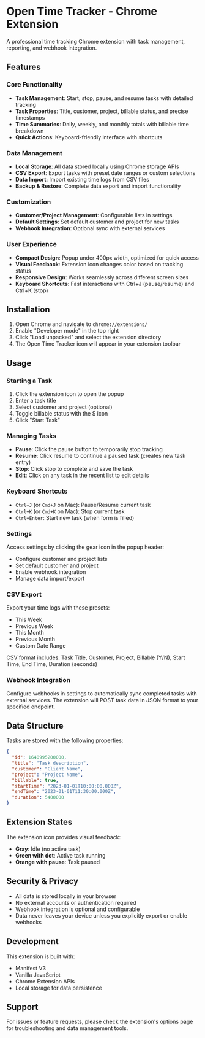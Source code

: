 # Open Time Tracker - Chrome Extension

A professional time tracking Chrome extension with task management, reporting, and webhook integration.


## Features

### Core Functionality
- **Task Management**: Start, stop, pause, and resume tasks with detailed tracking
- **Task Properties**: Title, customer, project, billable status, and precise timestamps
- **Time Summaries**: Daily, weekly, and monthly totals with billable time breakdown
- **Quick Actions**: Keyboard-friendly interface with shortcuts

### Data Management
- **Local Storage**: All data stored locally using Chrome storage APIs
- **CSV Export**: Export tasks with preset date ranges or custom selections
- **Data Import**: Import existing time logs from CSV files
- **Backup & Restore**: Complete data export and import functionality

### Customization
- **Customer/Project Management**: Configurable lists in settings
- **Default Settings**: Set default customer and project for new tasks
- **Webhook Integration**: Optional sync with external services

### User Experience
- **Compact Design**: Popup under 400px width, optimized for quick access
- **Visual Feedback**: Extension icon changes color based on tracking status
- **Responsive Design**: Works seamlessly across different screen sizes
- **Keyboard Shortcuts**: Fast interactions with Ctrl+J (pause/resume) and Ctrl+K (stop)

## Installation

1. Open Chrome and navigate to `chrome://extensions/`
2. Enable "Developer mode" in the top right
3. Click "Load unpacked" and select the extension directory
4. The Open Time Tracker icon will appear in your extension toolbar

## Usage

### Starting a Task
1. Click the extension icon to open the popup
2. Enter a task title
3. Select customer and project (optional)
4. Toggle billable status with the $ icon
5. Click "Start Task"

### Managing Tasks
- **Pause**: Click the pause button to temporarily stop tracking
- **Resume**: Click resume to continue a paused task (creates new task entry)
- **Stop**: Click stop to complete and save the task
- **Edit**: Click on any task in the recent list to edit details

### Keyboard Shortcuts
- `Ctrl+J` (or `Cmd+J` on Mac): Pause/Resume current task
- `Ctrl+K` (or `Cmd+K` on Mac): Stop current task
- `Ctrl+Enter`: Start new task (when form is filled)

### Settings
Access settings by clicking the gear icon in the popup header:
- Configure customer and project lists
- Set default customer and project
- Enable webhook integration
- Manage data import/export

### CSV Export
Export your time logs with these presets:
- This Week
- Previous Week  
- This Month
- Previous Month
- Custom Date Range

CSV format includes: Task Title, Customer, Project, Billable (Y/N), Start Time, End Time, Duration (seconds)

### Webhook Integration
Configure webhooks in settings to automatically sync completed tasks with external services. The extension will POST task data in JSON format to your specified endpoint.

## Data Structure

Tasks are stored with the following properties:
```json
{
  "id": 1640995200000,
  "title": "Task description",
  "customer": "Client Name",
  "project": "Project Name", 
  "billable": true,
  "startTime": "2023-01-01T10:00:00.000Z",
  "endTime": "2023-01-01T11:30:00.000Z",
  "duration": 5400000
}
```

## Extension States

The extension icon provides visual feedback:
- **Gray**: Idle (no active task)
- **Green with dot**: Active task running
- **Orange with pause**: Task paused

## Security & Privacy

- All data is stored locally in your browser
- No external accounts or authentication required
- Webhook integration is optional and configurable
- Data never leaves your device unless you explicitly export or enable webhooks

## Development

This extension is built with:
- Manifest V3
- Vanilla JavaScript
- Chrome Extension APIs
- Local storage for data persistence

## Support

For issues or feature requests, please check the extension's options page for troubleshooting and data management tools.
